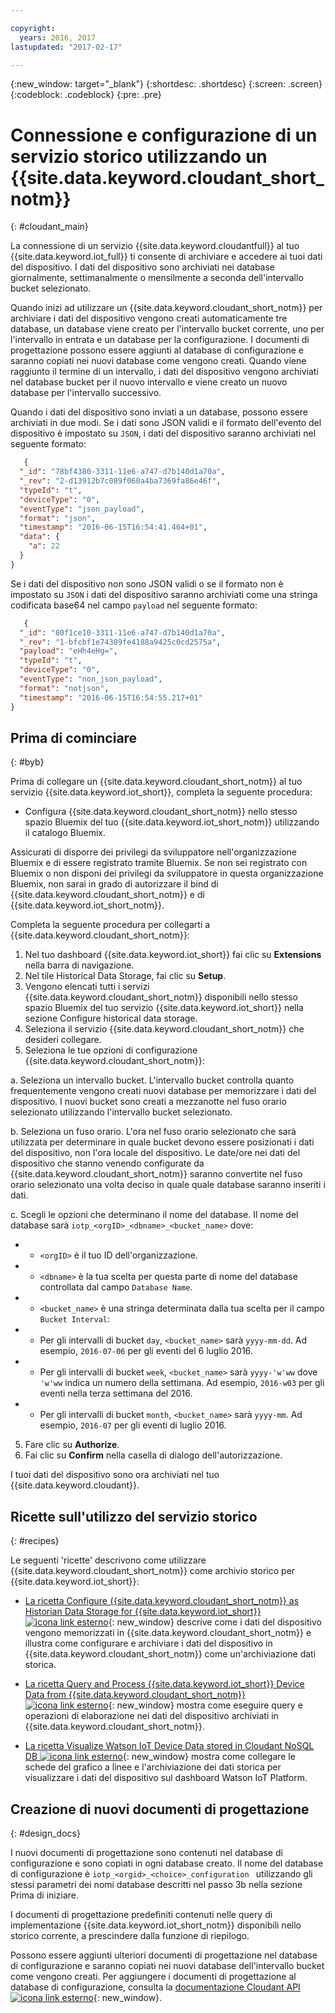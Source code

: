 ```yaml
---

copyright:
  years: 2016, 2017
lastupdated: "2017-02-17"

---
```


{:new_window: target="\_blank"}
{:shortdesc: .shortdesc}
{:screen: .screen}
{:codeblock: .codeblock}
{:pre: .pre}

# Connessione e configurazione di un servizio storico utilizzando un {{site.data.keyword.cloudant_short_notm}}  
{: #cloudant_main}

La connessione di un servizio {{site.data.keyword.cloudantfull}} al tuo {{site.data.keyword.iot_full}} ti consente di archiviare e accedere ai tuoi dati del dispositivo. I dati del dispositivo sono archiviati nei database giornalmente, settimanalmente o mensilmente a seconda dell'intervallo bucket selezionato.

Quando inizi ad utilizzare un {{site.data.keyword.cloudant_short_notm}} per archiviare i dati del dispositivo vengono creati automaticamente tre database, un database viene creato per l'intervallo bucket corrente, uno per l'intervallo in entrata e un database per la configurazione. I documenti di progettazione possono essere aggiunti al database di configurazione e saranno copiati nei nuovi database come vengono creati. Quando viene raggiunto il termine di un intervallo, i dati del dispositivo vengono archiviati nel database bucket per il nuovo intervallo e viene creato un nuovo database per l'intervallo successivo.

Quando i dati del dispositivo sono inviati a un database, possono essere archiviati in due modi. Se i dati sono JSON validi e il formato dell'evento del dispositivo è impostato su `JSON`, i dati del dispositivo saranno archiviati nel seguente formato:

```json
   {
  "_id": "78bf4380-3311-11e6-a747-d7b140d1a70a",
  "_rev": "2-d13912b7c089f060a4ba7369fa86e46f",
  "typeId": "t",
  "deviceType": "0",
  "eventType": "json_payload",
  "format": "json",
  "timestamp": "2016-06-15T16:54:41.464+01",
  "data": {
    "a": 22
  }
}

```

Se i dati del dispositivo non sono JSON validi o se il formato non è impostato su `JSON` i dati del dispositivo saranno archiviati come una stringa codificata base64 nel campo `payload` nel seguente formato:

```json
   {
  "_id": "80f1ce10-3311-11e6-a747-d7b140d1a70a",
  "_rev": "1-bfcbf1e74389fe4188a9425c0cd2575a",
  "payload": "eHh4eHg=",
  "typeId": "t",
  "deviceType": "0",
  "eventType": "non_json_payload",
  "format": "notjson",
  "timestamp": "2016-06-15T16:54:55.217+01"
}

```

## Prima di cominciare  
{: #byb}

Prima di collegare un {{site.data.keyword.cloudant_short_notm}} al tuo servizio {{site.data.keyword.iot_short}}, completa la seguente procedura:

- Configura {{site.data.keyword.cloudant_short_notm}} nello stesso spazio Bluemix del tuo {{site.data.keyword.iot_short_notm}} utilizzando il catalogo Bluemix.

Assicurati di disporre dei privilegi da sviluppatore nell'organizzazione Bluemix e di essere registrato tramite Bluemix. Se non sei registrato con Bluemix o non disponi dei privilegi da sviluppatore in questa organizzazione Bluemix, non sarai in grado di autorizzare il bind di {{site.data.keyword.cloudant_short_notm}} e di {{site.data.keyword.iot_short_notm}}.

Completa la seguente procedura per collegarti a {{site.data.keyword.cloudant_short_notm}}:

1. Nel tuo dashboard {{site.data.keyword.iot_short}} fai clic su **Extensions** nella barra di navigazione.
2. Nel tile Historical Data Storage, fai clic su **Setup**.
2. Vengono elencati tutti i servizi {{site.data.keyword.cloudant_short_notm}} disponibili nello stesso spazio Bluemix del tuo servizio {{site.data.keyword.iot_short}} nella sezione Configure historical data storage.
3. Seleziona il servizio {{site.data.keyword.cloudant_short_notm}} che desideri collegare.
4. Seleziona le tue opzioni di configurazione {{site.data.keyword.cloudant_short_notm}}:

  a. Seleziona un intervallo bucket. L'intervallo bucket controlla quanto frequentemente vengono creati nuovi database per memorizzare i dati del dispositivo. I nuovi bucket sono creati a mezzanotte nel fuso orario selezionato utilizzando l'intervallo bucket selezionato.

  b. Seleziona un fuso orario. L'ora nel fuso orario selezionato che sarà utilizzata per determinare in quale bucket devono essere posizionati i dati del dispositivo, non l'ora locale del dispositivo. Le date/ore nei dati del dispositivo che stanno venendo configurate da {{site.data.keyword.cloudant_short_notm}} saranno convertite nel fuso orario selezionato una volta deciso in quale quale database saranno inseriti i dati.

  c. Scegli le opzioni che determinano il nome del database. Il nome del database sarà `iotp_<orgID>_<dbname>_<bucket_name>` dove:

 +  * `<orgID>` è il tuo ID dell'organizzazione.
 +  * `<dbname>` è la tua scelta per questa parte di nome del database controllata dal campo `Database Name`.
 +  * `<bucket_name>` è una stringa determinata dalla tua scelta per il campo `Bucket Interval`:
 +    * Per gli intervalli di bucket `day`, `<bucket_name>` sarà `yyyy-mm-dd`.  Ad esempio, `2016-07-06` per gli eventi del 6 luglio 2016.
 +    * Per gli intervalli di bucket `week`, `<bucket_name>` sarà `yyyy-'w'ww` dove `'w'ww` indica un numero della settimana.  Ad esempio, `2016-w03` per gli eventi nella terza settimana del 2016.
 +    * Per gli intervalli di bucket `month`, `<bucket_name>` sarà `yyyy-mm`.  Ad esempio, `2016-07` per gli eventi di luglio 2016.

5. Fare clic su **Authorize**.
6. Fai clic su **Confirm** nella casella di dialogo dell'autorizzazione.

I tuoi dati del dispositivo sono ora archiviati nel tuo {{site.data.keyword.cloudant}}.

## Ricette sull'utilizzo del servizio storico  
{: #recipes}

Le seguenti 'ricette' descrivono come utilizzare {{site.data.keyword.cloudant_short_notm}} come archivio storico per {{site.data.keyword.iot_short}}:

- [La ricetta Configure {{site.data.keyword.cloudant_short_notm}} as Historian Data Storage for {{site.data.keyword.iot_short}} ![icona link esterno](../../icons/launch-glyph.svg)](https://developer.ibm.com/recipes/tutorials/cloudant-nosql-db-as-historian-data-storage-for-ibm-watson-iot-parti/){: new_window} descrive come i dati del dispositivo vengono memorizzati in {{site.data.keyword.cloudant_short_notm}} e illustra come configurare e archiviare i dati del dispositivo in {{site.data.keyword.cloudant_short_notm}} come un'archiviazione dati storica.

- [La ricetta Query and Process {{site.data.keyword.iot_short}} Device Data from {{site.data.keyword.cloudant_short_notm}} ![icona link esterno](../../icons/launch-glyph.svg)](https://developer.ibm.com/recipes/tutorials/cloudant-nosql-db-as-historian-data-storage-for-ibm-watson-iot-partii){: new_window} mostra come eseguire query e operazioni di elaborazione nei dati del dispositivo archiviati in {{site.data.keyword.cloudant_short_notm}}.

- [La ricetta Visualize Watson IoT Device Data stored in Cloudant NoSQL DB ![icona link esterno](../../icons/launch-glyph.svg)](https://developer.ibm.com/recipes/?post_type=pnext_tutorial&p=27327){: new_window} mostra come collegare le schede del grafico a linee e l'archiviazione dei dati storica per visualizzare i dati del dispositivo sul dashboard Watson IoT Platform.


## Creazione di nuovi documenti di progettazione  
{: #design_docs}

I nuovi documenti di progettazione sono contenuti nel database di configurazione e sono copiati in ogni database creato. Il nome del database di configurazione è `iotp_<orgid>_<choice>_configuration
` utilizzando gli stessi parametri dei nomi database descritti nel passo 3b nella sezione Prima di iniziare.

I documenti di progettazione predefiniti contenuti nelle query di implementazione {{site.data.keyword.iot_short_notm}} disponibili nello storico corrente, a prescindere dalla funzione di riepilogo.

Possono essere aggiunti ulteriori documenti di progettazione nel database di configurazione e saranno copiati nei nuovi database dell'intervallo bucket come vengono creati. Per aggiungere i documenti di progettazione al database di configurazione, consulta la [documentazione Cloudant API![icona link esterno](../icons/launch-glyph.svg)](https://docs.cloudant.com/document.html){: new_window}.

<!--  # Related links
{: #rellinks}
* [Querying your {{site.data.keyword.cloudant_short_notm}}](link) -->
